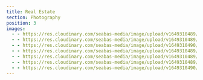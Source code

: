 ```yaml
---
title: Real Estate
section: Photography
position: 3
images:
  - - https://res.cloudinary.com/seabas-media/image/upload/v1649310489/gallery/Real-Estate/19BAB3AD-5E1D-4563-B5F8-DF0FBBF65C84_bptjmf.jpg
  - - https://res.cloudinary.com/seabas-media/image/upload/v1649310489/gallery/Real-Estate/292B2624-922F-44CE-894F-325B2C48B39C_wuwolu.jpg
  - - https://res.cloudinary.com/seabas-media/image/upload/v1649310490/gallery/Real-Estate/1DDE1BB6-AA3A-4495-B86D-EC733D099EEE_j24cxr.jpg
  - - https://res.cloudinary.com/seabas-media/image/upload/v1649310489/gallery/Real-Estate/15820E6E-9D90-4FAA-B116-4324C236C6EC_qhvxsu.jpg
  - - https://res.cloudinary.com/seabas-media/image/upload/v1649310489/gallery/Real-Estate/7C4A7994-7C57-4E55-8BFD-6949C15E3E4F_echkwo.jpg
  - - https://res.cloudinary.com/seabas-media/image/upload/v1649310489/gallery/Real-Estate/90014842-C012-40AF-A515-CD40F4AEA0F3_cslh9j.jpg
  - - https://res.cloudinary.com/seabas-media/image/upload/v1649310490/gallery/Real-Estate/C0505962-610D-4606-9704-6115EB968ADC_xw2oyl.jpg
---
```

